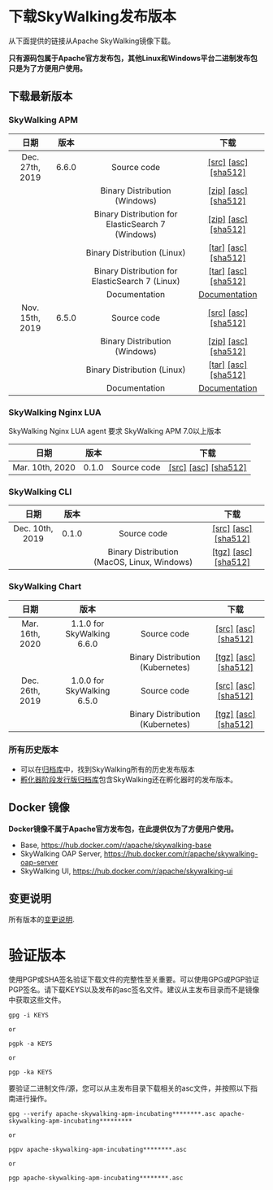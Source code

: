 # 下载SkyWalking发布版本
从下面提供的链接从Apache SkyWalking镜像下载。

**只有源码包属于Apache官方发布包，其他Linux和Windows平台二进制发布包只是为了方便用户使用。**

## 下载最新版本

### SkyWalking APM
| 日期 | 版本| | 下载 |
|:---:|:--:|:--:|:--:|
| Dec. 27th, 2019 | 6.6.0 | Source code| [[src]](https://www.apache.org/dyn/closer.cgi/skywalking/6.6.0/apache-skywalking-apm-6.6.0-src.tgz) [[asc]](https://downloads.apache.org/skywalking/6.6.0/apache-skywalking-apm-6.6.0-src.tgz.asc) [[sha512]](https://downloads.apache.org/skywalking/6.6.0/apache-skywalking-apm-6.6.0-src.tgz.sha512)|
| | | Binary Distribution (Windows)| [[zip]](https://www.apache.org/dyn/closer.cgi/skywalking/6.6.0/apache-skywalking-apm-6.6.0.zip) [[asc]](https://downloads.apache.org/skywalking/6.6.0/apache-skywalking-apm-6.6.0.zip.asc) [[sha512]](https://downloads.apache.org/skywalking/6.6.0/apache-skywalking-apm-6.6.0.zip.sha512)|
| | | Binary Distribution for ElasticSearch 7 (Windows)| [[zip]](https://www.apache.org/dyn/closer.cgi/skywalking/6.6.0/apache-skywalking-apm-es7-6.6.0.zip) [[asc]](https://downloads.apache.org/skywalking/6.6.0/apache-skywalking-apm-es7-6.6.0.zip.asc) [[sha512]](https://downloads.apache.org/skywalking/6.6.0/apache-skywalking-apm-es7-6.6.0.zip.sha512)|
| | | Binary Distribution (Linux) | [[tar]](https://www.apache.org/dyn/closer.cgi/skywalking/6.6.0/apache-skywalking-apm-6.6.0.tar.gz) [[asc]](https://downloads.apache.org/skywalking/6.6.0/apache-skywalking-apm-6.6.0.tar.gz.asc) [[sha512]](https://downloads.apache.org/skywalking/6.6.0/apache-skywalking-apm-6.6.0.tar.gz.sha512)|
| | | Binary Distribution for ElasticSearch 7 (Linux) | [[tar]](https://www.apache.org/dyn/closer.cgi/skywalking/6.6.0/apache-skywalking-apm-es7-6.6.0.tar.gz) [[asc]](https://downloads.apache.org/skywalking/6.6.0/apache-skywalking-apm-es7-6.6.0.tar.gz.asc) [[sha512]](https://downloads.apache.org/skywalking/6.6.0/apache-skywalking-apm-es7-6.6.0.tar.gz.sha512)|
| | | Documentation| [Documentation](https://github.com/apache/skywalking/blob/v6.6.0/docs/README.md) |
| Nov. 15th, 2019 | 6.5.0 | Source code| [[src]](https://www.apache.org/dyn/closer.cgi/skywalking/6.5.0/apache-skywalking-apm-6.5.0-src.tgz) [[asc]](https://downloads.apache.org/skywalking/6.5.0/apache-skywalking-apm-6.5.0-src.tgz.asc) [[sha512]](https://downloads.apache.org/skywalking/6.5.0/apache-skywalking-apm-6.5.0-src.tgz.sha512)|
| | | Binary Distribution (Windows)| [[zip]](https://www.apache.org/dyn/closer.cgi/skywalking/6.5.0/apache-skywalking-apm-6.5.0.zip) [[asc]](https://downloads.apache.org/skywalking/6.5.0/apache-skywalking-apm-6.5.0.zip.asc) [[sha512]](https://downloads.apache.org/skywalking/6.5.0/apache-skywalking-apm-6.5.0.zip.sha512)|
| | | Binary Distribution (Linux) | [[tar]](https://www.apache.org/dyn/closer.cgi/skywalking/6.5.0/apache-skywalking-apm-6.5.0.tar.gz) [[asc]](https://downloads.apache.org/skywalking/6.5.0/apache-skywalking-apm-6.5.0.tar.gz.asc) [[sha512]](https://downloads.apache.org/skywalking/6.5.0/apache-skywalking-apm-6.5.0.tar.gz.sha512)|
| | | Documentation| [Documentation](https://github.com/apache/skywalking/blob/v6.5.0/docs/README.md) |

### SkyWalking Nginx LUA
SkyWalking Nginx LUA agent 要求 SkyWalking APM 7.0以上版本

| 日期 | 版本| | 下载 |
|:---:|:--:|:--:|:--:|
| Mar. 10th, 2020 | 0.1.0 | Source code| [[src]](https://www.apache.org/dyn/closer.cgi/skywalking/nginx-lua/0.1.0//skywalking-nginx-lua-0.1.0-src.tgz) [[asc]](https://downloads.apache.org/skywalking/nginx-lua/0.1.0/skywalking-nginx-lua-0.1.0-src.tgz.asc) [[sha512]](https://downloads.apache.org/skywalking/nginx-lua/0.1.0/skywalking-nginx-lua-0.1.0-src.tgz.sha512)|


### SkyWalking CLI
| 日期 | 版本| | 下载 |
|:---:|:--:|:--:|:--:|
| Dec. 10th, 2019 | 0.1.0 | Source code| [[src]](https://www.apache.org/dyn/closer.cgi/skywalking/cli/0.1.0/skywalking-cli-0.1.0-src.tgz) [[asc]](https://downloads.apache.org/skywalking/cli/0.1.0/skywalking-cli-0.1.0-src.tgz.asc) [[sha512]](https://downloads.apache.org/skywalking/cli/0.1.0/skywalking-cli-0.1.0-src.tgz.sha512)|
| | | Binary Distribution (MacOS, Linux, Windows)| [[tgz]](https://www.apache.org/dyn/closer.cgi/skywalking/cli/0.1.0/skywalking-cli-0.1.0-bin.tgz) [[asc]](https://downloads.apache.org/skywalking/cli/0.1.0/skywalking-cli-0.1.0-bin.tgz.asc) [[sha512]](https://downloads.apache.org/skywalking/cli/0.1.0/skywalking-cli-0.1.0-bin.tgz.sha512)|

### SkyWalking Chart
| 日期 | 版本| | 下载 |
|:---:|:--:|:--:|:--:|
| Mar. 16th, 2020 | 1.1.0 for SkyWalking 6.6.0 | Source code| [[src]](https://www.apache.org/dyn/closer.cgi/skywalking/kubernetes/v1.1.0/skywalking-kubernetes-1.1.0-src.tgz) [[asc]](https://downloads.apache.org/skywalking/kubernetes/v1.1.0/skywalking-kubernetes-1.1.0-src.tgz.asc) [[sha512]](https://downloads.apache.org/skywalking/kubernetes/v1.1.0/skywalking-kubernetes-1.1.0-src.tgz.sha512)|
| | | Binary Distribution (Kubernetes)| [[tgz]](https://www.apache.org/dyn/closer.cgi/skywalking/kubernetes/v1.1.0/skywalking-1.1.0.tgz) [[asc]](https://downloads.apache.org/skywalking/kubernetes/v1.1.0/skywalking-1.1.0.tgz.asc) [[sha512]](https://downloads.apache.org/skywalking/kubernetes/v1.1.0/skywalking-1.1.0.tgz.sha512)|
| Dec. 26th, 2019 | 1.0.0 for SkyWalking 6.5.0 | Source code| [[src]](https://www.apache.org/dyn/closer.cgi/skywalking/kubernetes/1.0.0/skywalking-kubernetes-1.0.0-src.tgz) [[asc]](https://downloads.apache.org/skywalking/kubernetes/1.0.0/skywalking-kubernetes-1.0.0-src.tgz.asc) [[sha512]](https://downloads.apache.org/skywalking/kubernetes/1.0.0/skywalking-kubernetes-1.0.0-src.tgz.sha512)|
| | | Binary Distribution (Kubernetes)| [[tgz]](https://www.apache.org/dyn/closer.cgi/skywalking/kubernetes/1.0.0/skywalking-1.0.0.tgz) [[asc]](https://downloads.apache.org/skywalking/kubernetes/1.0.0/skywalking-1.0.0.tgz.asc) [[sha512]](https://downloads.apache.org/skywalking/kubernetes/1.0.0/skywalking-1.0.0.tgz.sha512)|


### 所有历史版本
* 可以在[归档库](https://archive.apache.org/dist/skywalking/)中，找到SkyWalking所有的历史发布版本
* [孵化器阶段发行版归档库](ttps://archive.apache.org/dist/incubator/skywalking/)包含SkyWalking还在孵化器时的发布版本。

## Docker 镜像
**Docker镜像不属于Apache官方发布包，在此提供仅为了方便用户使用。**

- Base, https://hub.docker.com/r/apache/skywalking-base
- SkyWalking OAP Server, https://hub.docker.com/r/apache/skywalking-oap-server
- SkyWalking UI, https://hub.docker.com/r/apache/skywalking-ui

## 变更说明
所有版本的[变更说明](https://github.com/apache/incubator-skywalking/blob/master/CHANGES.md).

# 验证版本
使用PGP或SHA签名验证下载文件的完整性至关重要。可以使用GPG或PGP验证PGP签名。请下载KEYS以及发布的asc签名文件。建议从主发布目录而不是镜像中获取这些文件。

```
gpg -i KEYS

or

pgpk -a KEYS

or

pgp -ka KEYS
```

要验证二进制文件/源，您可以从主发布目录下载相关的asc文件，并按照以下指南进行操作。

```
gpg --verify apache-skywalking-apm-incubating********.asc apache-skywalking-apm-incubating*********

or

pgpv apache-skywalking-apm-incubating********.asc

or

pgp apache-skywalking-apm-incubating********.asc
```
